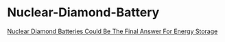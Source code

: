 # Nuclear-Diamond-Battery
[Nuclear Diamond Batteries Could Be The Final Answer For Energy Storage](https://youtu.be/e7JHcmt_AxU)
